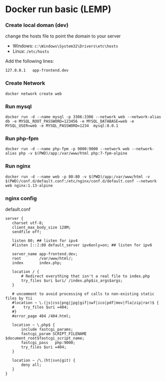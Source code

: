 # Docker run basic (LEMP)

### Create local doman (dev)

change the hosts file to point the domain to your server
- Windows: `c:\Windows\System32\Drivers\etc\hosts`
- Linux: `/etc/hosts`

Add the following lines:
```
127.0.0.1   app-frontend.dev
```

### Create Network

```
docker network create web
```

### Run mysql
```
docker run -d --name mysql -p 3306:3306 --network web --network-alias db -e MYSQL_ROOT_PASSWORD=123456 -e MYSQL_DATABASE=web -e MYSQL_USER=web -e MYSQL_PASSWORD=1234  mysql:8.0.1
```

### Run php-fpm
```
docker run -d --name php-fpm -p 9000:9000 --network web --network-alias php -v $(PWD)/app:/var/www/html php:7-fpm-alpine
```

### Run nginx
```
docker run -d --name web -p 80:80 -v $(PWD)/app:/var/www/html -v $(PWD)/conf.d/default.conf:/etc/nginx/conf.d/default.conf --network web nginx:1.13-alpine
```

### nginx config

default.conf
``` 
server {
   charset utf-8;
   client_max_body_size 128M;
   sendfile off;

   listen 80; ## listen for ipv4
   #listen [::]:80 default_server ipv6only=on; ## listen for ipv6

   server_name app-frontend.dev;
   root        /var/www/html/;
   index       index.php;

   location / {
       # Redirect everything that isn't a real file to index.php
       try_files $uri $uri/ /index.php$is_args$args;
   }

   # uncomment to avoid processing of calls to non-existing static files by Yii
   #location ~ \.(js|css|png|jpg|gif|swf|ico|pdf|mov|fla|zip|rar)$ {
   #    try_files $uri =404;
   #}
   #error_page 404 /404.html;

   location ~ \.php$ {
       include fastcgi_params;
       fastcgi_param SCRIPT_FILENAME $document_root$fastcgi_script_name;
       fastcgi_pass   php:9000;
       try_files $uri =404;
   }

   location ~ /\.(ht|svn|git) {
       deny all;
   }
}

```

